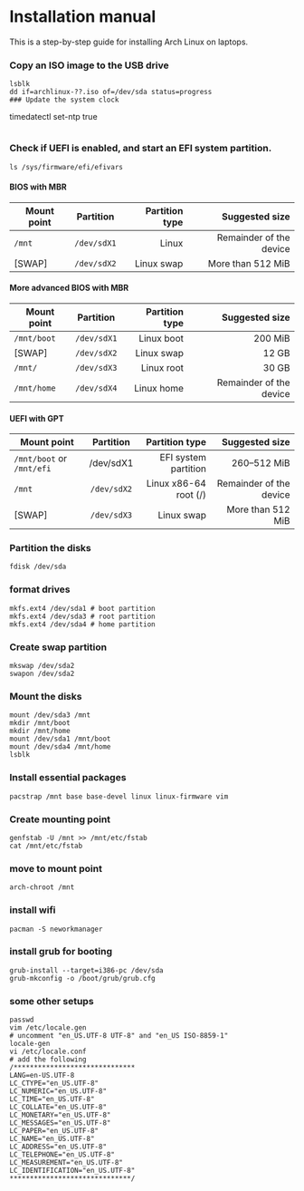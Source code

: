 # Installation manual 
This is a step-by-step guide for installing Arch Linux on laptops.
### Copy an ISO image to the USB drive
```
lsblk
dd if=archlinux-??.iso of=/dev/sda status=progress
### Update the system clock
```
timedatectl set-ntp true
```
```
### Check if UEFI is enabled, and start an EFI system partition.
```
ls /sys/firmware/efi/efivars
```
#### BIOS with MBR
| Mount point 	| Partition 	| Partition type  | Suggested size         |
| ------------- |:-------------:| ---------------:| ----------------------:|
|`/mnt` 	|`/dev/sdX1` 	|Linux 	          | Remainder of the device|
|[SWAP] 	|`/dev/sdX2` 	|Linux swap 	  |More than 512 MiB       |
#### More advanced BIOS with MBR
| Mount point 	| Partition 	| Partition type  | Suggested size         |
| ------------- |:-------------:| ---------------:| ----------------------:|
|`/mnt/boot` 	|`/dev/sdX1` 	|Linux boot | 200 MiB |
|[SWAP] 	|`/dev/sdX2` 	|Linux swap 	  | 12 GB  |
|`/mnt/` 	|`/dev/sdX3` 	|Linux root | 30 GB  |
|`/mnt/home` 	|`/dev/sdX4` 	|Linux home | Remainder of the device|
#### UEFI with GPT
| Mount point 	| Partition 	| Partition type  | Suggested size         |
| ------------- |:-------------:| ---------------:| ----------------------:|
|`/mnt/boot` or `/mnt/efi`| 	/dev/sdX1| 	EFI system partition| 	260–512 MiB|
|`/mnt`| 	`/dev/sdX2`| 	Linux x86-64 root (/)| 	Remainder of the device|
|[SWAP] |	`/dev/sdX3`| 	Linux swap 	|More than 512 MiB |
### Partition the disks
```
fdisk /dev/sda 
```
### format drives
```
mkfs.ext4 /dev/sda1 # boot partition
mkfs.ext4 /dev/sda3 # root partition
mkfs.ext4 /dev/sda4 # home partition
```
### Create swap partition
```
mkswap /dev/sda2
swapon /dev/sda2
```
### Mount the disks
```
mount /dev/sda3 /mnt
mkdir /mnt/boot
mkdir /mnt/home
mount /dev/sda1 /mnt/boot
mount /dev/sda4 /mnt/home
lsblk
```
### Install essential packages
```
pacstrap /mnt base base-devel linux linux-firmware vim
```
### Create mounting point
```
genfstab -U /mnt >> /mnt/etc/fstab
cat /mnt/etc/fstab
```
### move to mount point
```
arch-chroot /mnt
```
### install wifi
```
pacman -S neworkmanager
```
### install grub for booting
```
grub-install --target=i386-pc /dev/sda
grub-mkconfig -o /boot/grub/grub.cfg
```
### some other setups
```
passwd
vim /etc/locale.gen
# uncomment "en_US.UTF-8 UTF-8" and "en_US ISO-8859-1"
locale-gen
vi /etc/locale.conf
# add the following
/******************************
LANG=en-US.UTF-8
LC_CTYPE="en_US.UTF-8"
LC_NUMERIC="en_US.UTF-8"
LC_TIME="en_US.UTF-8"
LC_COLLATE="en_US.UTF-8"
LC_MONETARY="en_US.UTF-8"
LC_MESSAGES="en_US.UTF-8"
LC_PAPER="en_US.UTF-8"
LC_NAME="en_US.UTF-8"
LC_ADDRESS="en_US.UTF-8"
LC_TELEPHONE="en_US.UTF-8"
LC_MEASUREMENT="en_US.UTF-8"
LC_IDENTIFICATION="en_US.UTF-8"
******************************/
```
